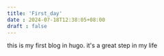 ```yaml
---
title: 'First_day'
date : 2024-07-18T12:38:05+08:00
draft : false   
---
```


this is my first blog in hugo. it's a great step in my life

